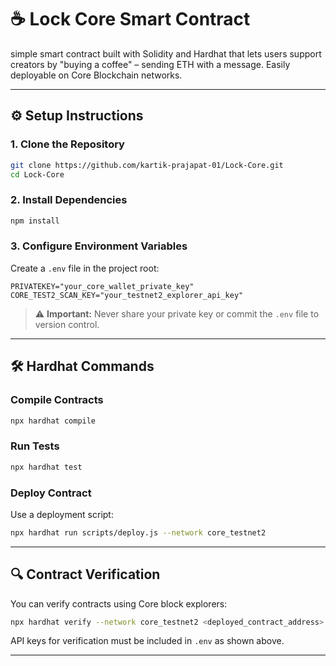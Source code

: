 # ☕ **Lock Core** Smart Contract

 simple smart contract built with Solidity and Hardhat that lets users support creators by "buying a coffee" – sending ETH with a message. Easily deployable on Core Blockchain networks.


---

## ⚙️ Setup Instructions

### 1. Clone the Repository

```bash
git clone https://github.com/kartik-prajapat-01/Lock-Core.git
cd Lock-Core
```

### 2. Install Dependencies

```bash
npm install
```

### 3. Configure Environment Variables

Create a `.env` file in the project root:

```env
PRIVATEKEY="your_core_wallet_private_key"
CORE_TEST2_SCAN_KEY="your_testnet2_explorer_api_key"
```

> ⚠️ **Important:** Never share your private key or commit the `.env` file to version control.

---

## 🛠 Hardhat Commands

### Compile Contracts

```bash
npx hardhat compile
```

### Run Tests

```bash
npx hardhat test
```

### Deploy Contract

Use a deployment script:

```bash
npx hardhat run scripts/deploy.js --network core_testnet2
```

---

## 🔍 Contract Verification

You can verify contracts using Core block explorers:

```bash
npx hardhat verify --network core_testnet2 <deployed_contract_address> <constructor_args_if_any>
```

API keys for verification must be included in `.env` as shown above.

---
